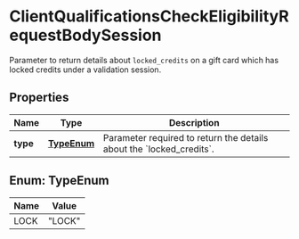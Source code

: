 

# ClientQualificationsCheckEligibilityRequestBodySession

Parameter to return details about `locked_credits` on a gift card which has locked credits under a validation session.

## Properties

| Name | Type | Description |
|------------ | ------------- | ------------- |
|**type** | [**TypeEnum**](#TypeEnum) | Parameter required to return the details about the &#x60;locked_credits&#x60;. |



## Enum: TypeEnum

| Name | Value |
|---- | -----|
| LOCK | &quot;LOCK&quot; |



